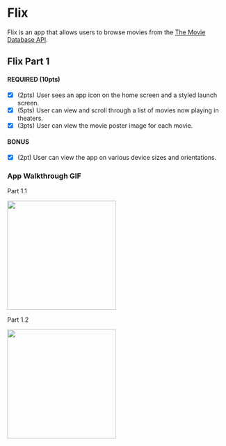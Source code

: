 # Flix

Flix is an app that allows users to browse movies from the [The Movie Database API](http://docs.themoviedb.apiary.io/#).

## Flix Part 1

#### REQUIRED (10pts)
- [x] (2pts) User sees an app icon on the home screen and a styled launch screen.
- [x] (5pts) User can view and scroll through a list of movies now playing in theaters.
- [x] (3pts) User can view the movie poster image for each movie.

#### BONUS
- [x] (2pt) User can view the app on various device sizes and orientations.

### App Walkthrough GIF

Part 1.1

<img src="https://media.giphy.com/media/oIPfpdbibwGhIZSRm9/giphy.gif" width=250><br>

Part 1.2

<img src="https://media.giphy.com/media/LqFY1cXbKbnB1Uz3P8/giphy.gif" width=250><br>
